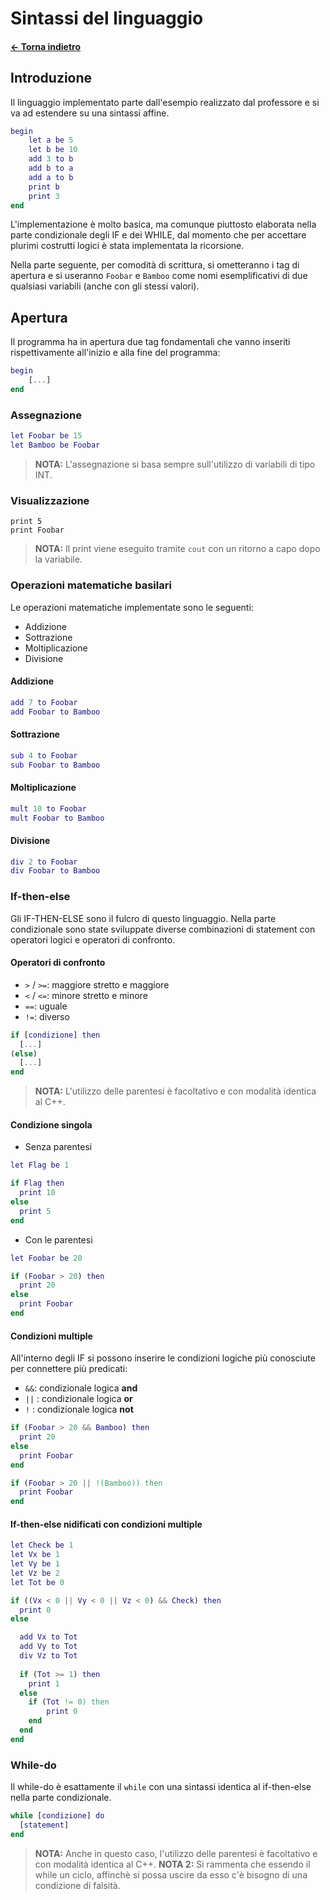 # Sintassi del linguaggio

#### [← Torna indietro](./)

## Introduzione

Il linguaggio implementato parte dall'esempio realizzato dal professore e si va ad estendere su una sintassi affine.

```matlab
begin
    let a be 5
    let b be 10
    add 3 to b
    add b to a
    add a to b
    print b
    print 3
end
```

L'implementazione è molto basica, ma comunque piuttosto elaborata nella parte condizionale degli IF e dei WHILE, dal momento 
che per accettare plurimi costrutti logici è stata implementata la ricorsione. 


Nella parte seguente, per comodità di scrittura, si ometteranno i tag di apertura e si useranno `Foobar` e `Bamboo` come nomi esemplificativi di due qualsiasi variabili (anche con gli stessi valori).

## Apertura

Il programma ha in apertura due tag fondamentali che vanno inseriti rispettivamente all'inizio e alla fine del programma:

```matlab
begin
    [...]
end
```

### Assegnazione

```matlab
let Foobar be 15
let Bamboo be Foobar
```
> **NOTA:** L'assegnazione si basa sempre sull'utilizzo di variabili di tipo INT. 


### Visualizzazione

```mat
print 5
print Foobar
```
> **NOTA:** Il print viene eseguito tramite `cout` con un ritorno a capo dopo la variabile.


### Operazioni matematiche basilari

Le operazioni matematiche implementate sono le seguenti:
- Addizione
- Sottrazione
- Moltiplicazione
- Divisione

#### Addizione

```matlab
add 7 to Foobar
add Foobar to Bamboo
```

#### Sottrazione

```matlab
sub 4 to Foobar
sub Foobar to Bamboo
```

#### Moltiplicazione

```matlab
mult 10 to Foobar
mult Foobar to Bamboo
```

#### Divisione

```matlab
div 2 to Foobar
div Foobar to Bamboo
```

### If-then-else

Gli IF-THEN-ELSE sono il fulcro di questo linguaggio. Nella parte condizionale sono state sviluppate diverse combinazioni di statement con operatori logici e operatori di confronto. 

#### Operatori di confronto

- `>` / `>=`: maggiore stretto e maggiore
- `<` / `<=`: minore stretto e minore
- `==`: uguale
- `!=`: diverso

```matlab
if [condizione] then
  [...]
(else)
  [...]
end
```

> **NOTA:** L'utilizzo delle parentesi è facoltativo e con modalità identica al C++.

#### Condizione singola

- Senza parentesi

```matlab
let Flag be 1

if Flag then
  print 10
else 
  print 5
end
```

- Con le parentesi

```matlab
let Foobar be 20

if (Foobar > 20) then
  print 20
else 
  print Foobar
end
```

#### Condizioni multiple

All'interno degli IF si possono inserire le condizioni logiche più conosciute per connettere più predicati: 
- `&&`: condizionale logica **and**
- `||` : condizionale logica **or**
- `!` : condizionale logica **not**

```matlab
if (Foobar > 20 && Bamboo) then
  print 20
else 
  print Foobar
end
```

```matlab
if (Foobar > 20 || !(Bamboo)) then
  print Foobar
end
```

#### If-then-else nidificati con condizioni multiple

```matlab
let Check be 1
let Vx be 1
let Vy be 1
let Vz be 2
let Tot be 0

if ((Vx < 0 || Vy < 0 || Vz < 0) && Check) then
  print 0
else

  add Vx to Tot
  add Vy to Tot
  div Vz to Tot
  
  if (Tot >= 1) then
    print 1
  else 
    if (Tot != 0) then
        print 0
    end
  end
end
```

### While-do

Il while-do è esattamente il `while` con una sintassi identica al if-then-else nella parte condizionale.


```matlab
while [condizione] do
  [statement]
end
```

> **NOTA:** Anche in questo caso, l'utilizzo delle parentesi è facoltativo e con modalità identica al C++.
> **NOTA 2:** Si rammenta che essendo il while un ciclo, affinchè si possa uscire da esso c'è bisogno di una condizione di falsità.

